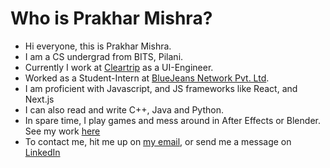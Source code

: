 # Who is Prakhar Mishra?
* Hi everyone, this is Prakhar Mishra.
* I am a CS undergrad from BITS, Pilani.
* Currently I work at [Cleartrip](https://www.linkedin.com/company/cleartrip) as a UI-Engineer.
* Worked as a Student-Intern at [BlueJeans Network Pvt. Ltd](https://in.linkedin.com/company/bluejeans-by-verizon).
* I am proficient with Javascript, and JS frameworks like React, and Next.js
* I can also read and write C++, Java and Python.
* In spare time, I play games and mess around in After Effects or Blender. See my work [here](https://ramta-jogi.github.io/Video-Portfolio/)
* To contact me,  hit me up on [my email](mailto:yashmishra240@gmail.com), or send me a message on [LinkedIn](https://www.linkedin.com/in/ramta-jogi)

<!---
ramta-jogi/ramta-jogi is a ✨ special ✨ repository because its `README.md` (this file) appears on your GitHub profile.
You can click the Preview link to take a look at your changes.
--->
